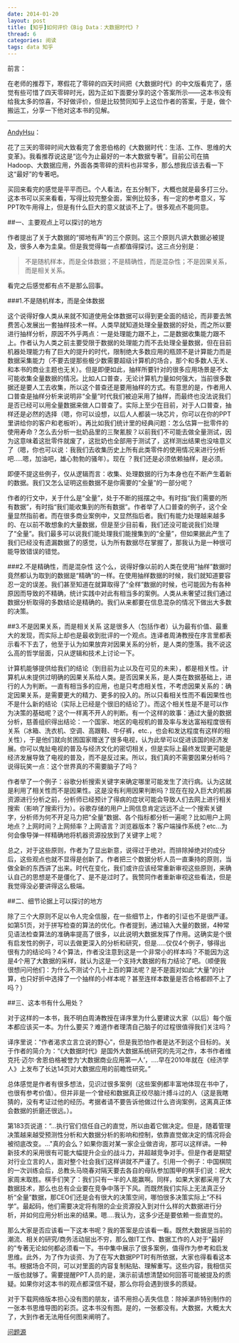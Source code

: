 ```yaml
---
date: 2014-01-20
layout: post
title: [知乎]如何评价《Big Data：大数据时代》?
thread: 6
categories: 阅读
tags: data 知乎
---
```


前言：

在老师的推荐下，寒假花了零碎的四天时间把《大数据时代》的中文版看完了，感觉有些可惜了四天零碎时光，因为正如下面要分享的这个答案所示——这本书没有给我太多的惊喜，不好做评价，但是比较赞同知乎上这位作者的答案，于是，做个搬运工，分享一下他对这本书的见解。

----

[AndyHsu](http://www.zhihu.com/people/andyhsu)：

花了三天的零碎时间大致看完了舍恩伯格的《大数据时代：生活、工作、思维的大变革》。我看推荐说这是“迄今为止最好的一本大数据专著”。目前公司在搞Hadoop、大数据应用，外面各类零碎的资料也非常多，那么想我应该去看一下这“最好”的专著吧。

买回来看完的感觉是平平而已。个人看法，在五分制下，大概也就是最多打三分。这本书可以买来看看，写得比较完整全面，案例比较多，有一定的参考意义，写PPT吹牛用得上，但是有什么巨大的意义就谈不上了。很多观点不能同意。

##一、主要观点上可以探讨的地方

作者提出了关于大数据的“掷地有声”的三个原则。这三个原则凡讲大数据必被提及，很多人奉为圭臬。但是我觉得每一点都值得探讨。这三点分别是：

>不是随机样本，而是全体数据；不是精确性，而是混杂性；不是因果关系，而是相关关系。

看完之后感觉都有点不是那么回事。

###1.不是随机样本，而是全体数据

这个说得好像人类从来就不知道使用全体数据可以得到更全面的结论，而非要去煞费苦心发展出一套抽样技术一样。人类早就知道处理全量数据的好处，而之所以要进行抽样分析，原因不外乎两点：一是处理能力跟不上，二是数据收集能力跟不上。作者认为人类之前主要受限于数据的处理能力而不去处理全量数据，但在目前机器处理能力有了巨大的提升的时代，限制绝大多数应用的瓶颈不是计算能力而是数据采集能力（不要去提那些极少数需要超级计算机的场合，那个和多数人无关、和本书的商业主题也无关）。但是即便如此，抽样所要针对的很多应用场景是不太可能收集全量数据的情况。比如人口普查，无论计算机力量如何强大，当前很多数据还是要人工去收集，所以这个普查还是要用抽样的方式。有意思的是，作者用人口普查是抽样分析来说明非“全量”时代我们被迫采用了抽样，而最终也没法说我们是否已经可以用全量数据来做人口普查了。实际上至少在目前，对于人口普查，抽样还是必然的选择（嗯，你可以设想，以后人人都装一块芯片，你可以在你的PPT里讲给你的客户和老板听）。再比如我们统计里的经典问题：怎么估算一批零件的使用寿命？怎么去分析一批奶品里的三聚氰胺？以前我们不可能去做全量测试，因为这意味着这批零件就废了，这批奶也全部用于测试了，这样测出结果也没啥意义了（嗯，你也可以说：我我们去收集历史上所有此类零件的使用情况来进行分析吧.....嗯，加油吧，雄心勃勃的骚年）。现在 ？我们还是必须依赖抽样，是必须。

即便不提这些例子，仅从逻辑而言：收集、处理数据的行为本身也在不断产生着新的数据。我们又怎么证明这些数据不是你需要的“全量”的一部分呢？

作者的行文中，关于什么是“全量”，处于不断的摇摆之中。有时指“我们需要的所有数据”，有时指“我们能收集到的所有数据”。作者举了人口普查的例子，这个全量显然指前者。而在很多商业案例中，又显然指后者。我们有能力处理越来越多的、在以前不敢想象的大量数据，但是至少目前看，我们还没可能说我们处理了“全量”。我们最多可以说我们能处理我们能搜集到的“全量”，但如果据此产生了我们已经没有遗漏数据了的感觉，认为所有数据尽在掌握了，那我认为是一种很可能导致错误的错觉。

###2.不是精确性，而是混杂性
这个么，说得好像以前的人类在使用“抽样”数据时竟然都认为取到的数据是“精确”的一样。在使用抽样数据的时候，我们就知道要容忍一定的误差。我们甚至知道在就算取得了“全样”数据的时候，也可能因为有各种原因而导致的不精确，统计实践中对此有相当多的案例。人类从未奢望过我们通过数据分析取得的多数结论是精确的。我们从来都要在信息混杂的情况下做出大多数的决策。

##3.不是因果关系，而是相关关系
这是很多人（包括作者）认为最有价值、最重大的发现，而实际上却也是最收到批评的一个观点。连译者周涛教授在序言里都表示看不下去了，他至于认为如果放弃对因果关系的分析，是人类的堕落。我不说这么高的哲学层面，只从逻辑和技术上讨论一下。

计算机能够提供给我们的结论（到目前为止以及在可见的未来），都是相关性。计算机从未提供过明确的因果关系给人类。是否因果关系，是人类在数据基础上，进行的人为判断。一直有相当多的应用，也是只考虑相关性，不考虑因果关系的：确定因果关系，是需要更大的精力、更多的投入的。所以只看相关性而不看因果性也不是什么新的结论（实际上已经是个很旧的结论了）。而这个相关性是不是可以作为决策的基础呢？这个一样离不开人的判断。有一个这样的故事：通过大量的数据分析，慈善组织得出结论：一个国家、地区的电视机的普及率与发达富裕程度很有关系（冰箱、洗衣机、空调、高跟鞋、牛仔裤，etc.，也会和发达程度有这样的相关性），于是他们就向贫困国家赠送了很多电视，认为此举可以促进该国的经济发展。你可以鬼扯电视的普及与经济文化的密切相关，但是实际上最终发现更可能是经济发展导致了电视的普及，而不是反过来。所以，我们真的不需要因果分析吗？说得玩笑一点：这个世界真的不需要脑子了吗？

作者举了一个例子：谷歌分析搜索关键字来确定哪里可能发生了流行病。认为这就是利用了相关性而不是因果性。这是没有利用因果判断吗？现在在投入巨大的机器资源进行分析之前，分析师已经预计了得病的症状可能会导致人们去网上进行相关搜索（影响了搜索行为）。谷歌存储的用户上网信息肯定远远不止一个搜索关键字，分析师为何不开足马力把“全量”数据、各个指标都分析一遍呢？比如用户上网地点？上网时间？上网频率？上网语言？浏览器版本？客户端操作系统？etc...为何会像导弹一样精确地将机器资源投放到了关键字上呢？

总之，对于这些原则，作者为了显出新意，说得过于绝对。而排除掉绝对的成分后，这些观点也就不显得是创新了。作者把三个数据分析人员一直秉持的原则，当做全新的东西讲了出来。时代在变化，我们或许应该经常重新审视这些原则，来确认自己的思想是不是僵化了、是不是过时了。我赞同作者重新审视这些看法，但是我觉得没必要讲得这么极端。

##二、细节论据上可以探讨的地方

除了三个大原则不足以令人完全信服，在一些细节上，作者的引证也不是很严谨。
如第51页，对于拼写检查的算法的优化。作者提到，通过输入大量的数据，4种常见语法检查算法的准确率提高了很多，以此说明大数据发挥了作用。这确实是个很有启发性的例子，可以去做更深入的分析和研究，但是.....仅仅4个例子，够得出很有力的结论吗？4个算法，作者没注意到这是一个非常小的样本吗？不能因为这是4个用了大数据的采样，就认为这是一个支持大数据的有力结论了吧。（顺便我很想问问他们：为什么不测试个几十上百的算法呢？是不是面对如此“大量”的计算，也只好折中选择了一个抽样的小样本呢？甚至连样本数量是否合格都顾不上了吗？）

##三、这本书有什么用处？

对于这样的一本书，我不明白周涛教授在译序里为什么要建议大家（以后）每个版本都应该买一本。为什么要买？难道作者理清自己脑子的过程很值得我们关注吗？

译序里说：“作者渴求立言立说的野心”，但是我恐怕作者是达不到这个目标的。关于作者的简介为：“《大数据时代》是国外大数据系统研究的先河之作，本书作者维克托·迈尔·舍恩伯格被誉为‘大数据商业应用第一人’，....早在2010年就在《经济学人》上发布了长达14页对大数据应用的前瞻性研究。”

总体感觉是作者有很多想法，见识过很多案例（这些案例都丰富地体现在书中了，也很有参考价值）。但并非是一个曾经和数据真正绞尽脑汁搏斗过的人（这是我瞎猜的，没有考证过他的经历。考据者请不要告诉他做过什么咨询案例，这离真正体会数据的折磨还很远。）。

第183页说道：“...执行官们信任自己的直觉，所以由着它做决定。但是，随着管理决策越来越受预测性分析和大数据分析的影响和控制，依靠直觉做决定的情况将会被彻底改变。..."真的会么？如果你面对某一家企业做咨询，那可以这样讲。一种新技术的采用很有可能大幅提升企业的战斗力，并超越竞争对手。但是作者是期望对行业立言的人，面对整个社会我们这样讲就不严谨了。引用一个例子：中国棋院的一次训练会后，总教头马晓春对隔天要去各自的母队参加围甲的棋手们说：祝大家周末取胜。棋手们笑了：我们只有一半的人能赢啊。同样，如果大家都采用了大数据技术，那么也总有企业要在竞争中落于下风。而既然我们实际上无法真正分析“全量”数据，那CEO们还是会有很大的决策空间，哪怕很多决策实际上“不科学”。最起码，他们需要决定将有限的企业资源投入到对什么样的大数据进行分析，并如何应用分析出来的结果。嗯....我认为，这多少还是要依赖一些直觉的。

那么大家是否应该看一下这本书呢？我的答案是应该看一看。既然大数据是当前的潮流、相关的研究/商务活动层出不穷，那么做IT工作、数据工作的人对于“最好的”专著无论如何都必须看一下。书中集中展示了很多案例，值得作为参考和启发思维。此外，为了作为谈资、为了在写大数据PPT时有所依据，大家也得看看这本书。根据场合不同，可以对里面的内容复制粘贴、理解重写。这些内容，我相信买一版也就够了。需要提醒PPT人员的是，演示前请想清楚如何回答可能被提及的质疑。如果你对这本书的观点都深信不疑，那么你将会遇到很多的质疑。

对于下载网络版本担心没有图的朋友，请不用担心丢失信息：除掉湛庐特别制作的一张本书思维导图的彩页。这本书没有图。是的，一张都没有。大数据，大概太大了，大到作者无法用任何图来阐明了。

[问题源](http://www.zhihu.com/question/20666694)
